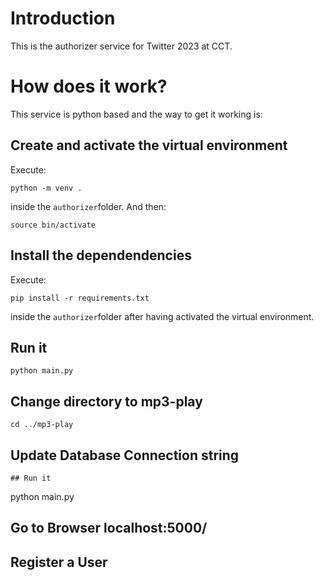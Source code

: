 # Introduction
This is the authorizer service for Twitter 2023 at CCT.

# How does it work?
This service is python based and the way to get it working is:

## Create and activate the virtual environment
Execute:
```
python -m venv .
```
inside the `authorizer`folder.
And then:
```
source bin/activate
```

## Install the dependendencies
Execute:
```
pip install -r requirements.txt
```
inside the `authorizer`folder after having activated the virtual environment.
##  Run it
```
python main.py

````
## Change directory to mp3-play

````
cd ../mp3-play

````
## Update Database Connection string

````
## Run it

````
python main.py

## Go to Browser localhost:5000/

## Register a User 
